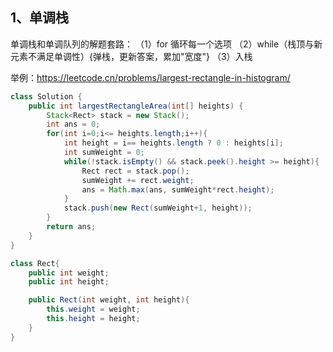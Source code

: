 ## 1、单调栈

   单调栈和单调队列的解题套路：
     （1）for 循环每一个选项
     （2）while（栈顶与新元素不满足单调性）{弹栈，更新答案，累加"宽度"}
     （3）入栈

举例：https://leetcode.cn/problems/largest-rectangle-in-histogram/

```java
class Solution {
    public int largestRectangleArea(int[] heights) {
        Stack<Rect> stack = new Stack();
        int ans = 0;
        for(int i=0;i<= heights.length;i++){
            int height = i== heights.length ? 0 : heights[i];
            int sumWeight = 0;
            while(!stack.isEmpty() && stack.peek().height >= height){
                Rect rect = stack.pop();
                sumWeight += rect.weight;
                ans = Math.max(ans, sumWeight*rect.height);
            }
            stack.push(new Rect(sumWeight+1, height));
        }
        return ans;
    }
}

class Rect{
    public int weight;
    public int height;

    public Rect(int weight, int height){
        this.weight = weight;
        this.height = height;
    }
}
```

